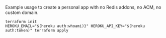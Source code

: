 Example usage to create a personal app with no Redis addons, no ACM, no custom domain.

```
terraform init
HEROKU_EMAIL="$(heroku auth:whoami)}" HEROKU_API_KEY="$(heroku auth:token)" terraform apply
```
